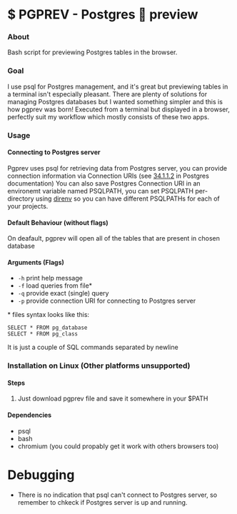 # $ PGPREV - Postgres 🐘 preview
### About
Bash script for previewing Postgres tables in the browser.
### Goal
I use psql for Postgres management, and it's great but previewing tables in a terminal isn't especially pleasant. There are plenty of solutions for managing Postgres databases but I wanted something simpler and this is how pgprev was born! Executed from a terminal but displayed in a browser, perfectly suit my workflow which mostly consists of these two apps.
### Usage
#### Connecting to Postgres server
Pgprev uses psql for retrieving data from Postgres server, you can provide connection information via Connection URIs (see [34.1.1.2](https://www.postgresql.org/docs/14/libpq-connect.html#:~:text=34.1.1.2.%C2%A0Connection%20URIs) in Postgres documentation)
You can also save Postgres Connection URI in an environemt variable named PSQLPATH, you can set PSQLPATH per-directory using [direnv](https://direnv.net/) so you can have different PSQLPATHs for each of your projects.
#### Default Behaviour (without flags)
On deafault, pgprev will open all of the tables that are present in chosen database
#### Arguments (Flags)
- `-h` print help message
- `-f` load queries from file*
- `-q` provide exact (single) query
- `-p` provide connection URI for connecting to Postgres server

\* files syntax looks like this:
```
SELECT * FROM pg_database
SELECT * FROM pg_class
```
It is just a couple of SQL commands separated by newline


### Installation on Linux (Other platforms unsupported)
#### Steps
1. Just download pgprev file and save it somewhere in your $PATH
#### Dependencies
- psql
- bash
- chromium (you could propably get it work with others browsers too)


# Debugging
- There is no indication that psql can't connect to Postgres server, so remember to chkeck if Postgres server is up and running.
